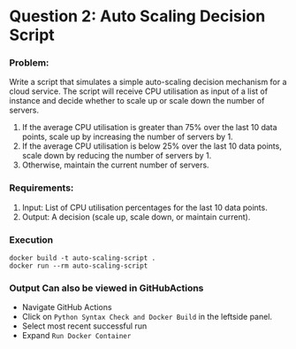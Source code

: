 # Question 2: Auto Scaling Decision Script

### Problem:
Write a script that simulates a simple auto-scaling decision mechanism for a cloud service. The script will receive CPU utilisation as input of a list of instance and decide whether to scale up or scale down the number of servers.

1. If the average CPU utilisation is greater than 75% over the last 10 data points, scale up by increasing the number of servers by 1.
2. If the average CPU utilisation is below 25% over the last 10 data points, scale down by reducing the number of servers by 1.
3. Otherwise, maintain the current number of servers.

### Requirements:
1. Input: List of CPU utilisation percentages for the last 10 data points.
2. Output: A decision (scale up, scale down, or maintain current).

### Execution
```shell
docker build -t auto-scaling-script .
docker run --rm auto-scaling-script
```

### Output Can also be viewed in GitHubActions
* Navigate GitHub Actions
* Click on `Python Syntax Check and Docker Build` in the leftside panel.
* Select most recent successful run
* Expand `Run Docker Container`